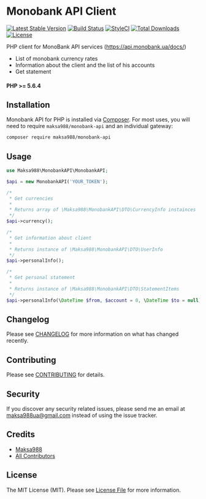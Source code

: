 # Monobank API Client

[![Latest Stable Version](https://poser.pugx.org/maksa988/monobank-api/v/stable)](https://packagist.org/packages/maksa988/monobank-api)
[![Build Status](https://travis-ci.org/maksa988/monobank-api.svg?branch=master)](https://travis-ci.org/maksa988/monobank-api)
[![StyleCI](https://github.styleci.io/repos/193751164/shield?branch=master)](https://github.styleci.io/repos/193751164)
[![Total Downloads](https://img.shields.io/packagist/dt/maksa988/monobank-api.svg?style=flat-square)](https://packagist.org/packages/maksa988/monobank-api)
[![License](https://poser.pugx.org/maksa988/monobank-api/license)](https://packagist.org/packages/maksa988/monobank-api)

PHP client for MonoBank API services (https://api.monobank.ua/docs/)

- List of monobank currency rates
- Information about the client and the list of his accounts
- Get statement

#### PHP >= 5.6.4

## Installation

Monobank API for PHP is installed via [Composer](https://getcomposer.org/).
For most uses, you will need to require `maksa988/monobank-api` and an individual gateway:

```bash
composer require maksa988/monobank-api
```

## Usage

```php
use Maksa988\MonobankAPI\MonobankAPI;

$api = new MonobankAPI('YOUR_TOKEN');

/*
 * Get currencies
 * 
 * Returns array of \Maksa988\MonobankAPI\DTO\CurrencyInfo instainces
 */
$api->currency();

/*
 * Get information about client
 * 
 * Returns instance of \Maksa988\MonobankAPI\DTO\UserInfo
 */
$api->personalInfo();

/*
 * Get personal statement
 * 
 * Returns instance of \Maksa988\MonobankAPI\DTO\StatementItems
 */
$api->personalInfo(\DateTime $from, $account = 0, \DateTime $to = null);
```

## Changelog

Please see [CHANGELOG](CHANGELOG.md) for more information on what has changed recently.

## Contributing

Please see [CONTRIBUTING](CONTRIBUTING.md) for details.

## Security

If you discover any security related issues, please send me an email at maksa988ua@gmail.com instead of using the issue tracker.

## Credits

- [Maksa988](https://github.com/maksa988)
- [All Contributors](../../contributors)

## License

The MIT License (MIT). Please see [License File](LICENSE.md) for more information.